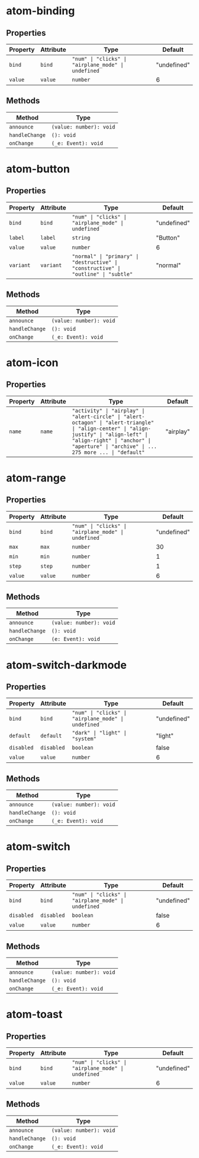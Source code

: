 # atom-binding

## Properties

| Property | Attribute | Type                                             | Default     |
|----------|-----------|--------------------------------------------------|-------------|
| `bind`   | `bind`    | `"num" \| "clicks" \| "airplane_mode" \| undefined` | "undefined" |
| `value`  | `value`   | `number`                                         | 6           |

## Methods

| Method         | Type                    |
|----------------|-------------------------|
| `announce`     | `(value: number): void` |
| `handleChange` | `(): void`              |
| `onChange`     | `(_e: Event): void`     |


# atom-button

## Properties

| Property  | Attribute | Type                                             | Default     |
|-----------|-----------|--------------------------------------------------|-------------|
| `bind`    | `bind`    | `"num" \| "clicks" \| "airplane_mode" \| undefined` | "undefined" |
| `label`   | `label`   | `string`                                         | "Button"    |
| `value`   | `value`   | `number`                                         | 6           |
| `variant` | `variant` | `"normal" \| "primary" \| "destructive" \| "constructive" \| "outline" \| "subtle"` | "normal"    |

## Methods

| Method         | Type                    |
|----------------|-------------------------|
| `announce`     | `(value: number): void` |
| `handleChange` | `(): void`              |
| `onChange`     | `(_e: Event): void`     |


# atom-icon

## Properties

| Property | Attribute | Type                                             | Default   |
|----------|-----------|--------------------------------------------------|-----------|
| `name`   | `name`    | `"activity" \| "airplay" \| "alert-circle" \| "alert-octagon" \| "alert-triangle" \| "align-center" \| "align-justify" \| "align-left" \| "align-right" \| "anchor" \| "aperture" \| "archive" \| ... 275 more ... \| "default"` | "airplay" |


# atom-range

## Properties

| Property | Attribute | Type                                             | Default     |
|----------|-----------|--------------------------------------------------|-------------|
| `bind`   | `bind`    | `"num" \| "clicks" \| "airplane_mode" \| undefined` | "undefined" |
| `max`    | `max`     | `number`                                         | 30          |
| `min`    | `min`     | `number`                                         | 1           |
| `step`   | `step`    | `number`                                         | 1           |
| `value`  | `value`   | `number`                                         | 6           |

## Methods

| Method         | Type                    |
|----------------|-------------------------|
| `announce`     | `(value: number): void` |
| `handleChange` | `(): void`              |
| `onChange`     | `(e: Event): void`      |


# atom-switch-darkmode

## Properties

| Property   | Attribute  | Type                                             | Default     |
|------------|------------|--------------------------------------------------|-------------|
| `bind`     | `bind`     | `"num" \| "clicks" \| "airplane_mode" \| undefined` | "undefined" |
| `default`  | `default`  | `"dark" \| "light" \| "system"`                  | "light"     |
| `disabled` | `disabled` | `boolean`                                        | false       |
| `value`    | `value`    | `number`                                         | 6           |

## Methods

| Method         | Type                    |
|----------------|-------------------------|
| `announce`     | `(value: number): void` |
| `handleChange` | `(): void`              |
| `onChange`     | `(_e: Event): void`     |


# atom-switch

## Properties

| Property   | Attribute  | Type                                             | Default     |
|------------|------------|--------------------------------------------------|-------------|
| `bind`     | `bind`     | `"num" \| "clicks" \| "airplane_mode" \| undefined` | "undefined" |
| `disabled` | `disabled` | `boolean`                                        | false       |
| `value`    | `value`    | `number`                                         | 6           |

## Methods

| Method         | Type                    |
|----------------|-------------------------|
| `announce`     | `(value: number): void` |
| `handleChange` | `(): void`              |
| `onChange`     | `(_e: Event): void`     |


# atom-toast

## Properties

| Property | Attribute | Type                                             | Default     |
|----------|-----------|--------------------------------------------------|-------------|
| `bind`   | `bind`    | `"num" \| "clicks" \| "airplane_mode" \| undefined` | "undefined" |
| `value`  | `value`   | `number`                                         | 6           |

## Methods

| Method         | Type                    |
|----------------|-------------------------|
| `announce`     | `(value: number): void` |
| `handleChange` | `(): void`              |
| `onChange`     | `(_e: Event): void`     |

